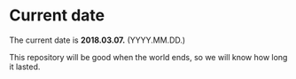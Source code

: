 # Current date

The current date is **2018.03.07.** (YYYY.MM.DD.)

This repository will be good when the world ends, so we will know how long it lasted.